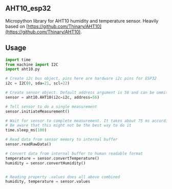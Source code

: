 ## AHT10_esp32
Micropython library for AHT10 humidity and temperature sensor.
Heavily based on [https://github.com/Thinary/AHT10](https://github.com/Thinary/AHT10).

## Usage

```python
import time
from machine import I2C
import aht10.py

# Create i2c bus object, pins here are hardware i2c pins for ESP32
i2c = I2C(0, sda=21, scl=22)

# Create sensor object. Default address argument is 56 and can be ommited
sensor = aht10.AHT10(i2c=i2c, address=56)

# Tell sensor to do a single measurement
sensor.initiateMeasurement()

# Wait for sensor to complete measurement. It takes about 75 ms according to manual
# Be aware that this might not be the best way to do it
time.sleep_ms(100)

# Read data from sensor memory to internal buffer
sensor.readRawData()

# Convert data from internal buffer to human readable format
temperature = sensor.convertTemperature()
humidity = sensor.convertHumidity()


# Reading property .values does all above combined
humidity, temperature = sensor.values
```

